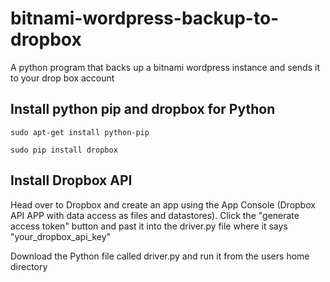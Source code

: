 # bitnami-wordpress-backup-to-dropbox
A python program that backs up a bitnami wordpress instance and sends it to your drop box account

## Install python pip and dropbox for Python
```
sudo apt-get install python-pip
```
```
sudo pip install dropbox
```
## Install Dropbox API
Head over to Dropbox and create an app using the App Console (Dropbox API APP with data access as files and datastores).
Click the "generate access token" button and past it into the driver.py file where it says "your_dropbox_api_key"


Download the Python file called driver.py and run it from the users home directory

